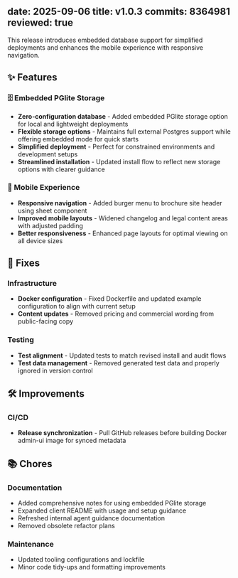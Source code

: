 date: 2025-09-06
title: v1.0.3
commits: 8364981
reviewed: true
---

This release introduces embedded database support for simplified deployments and enhances the mobile experience with responsive navigation.

## ✨ Features

### 🗄️ Embedded PGlite Storage
- **Zero-configuration database** - Added embedded PGlite storage option for local and lightweight deployments
- **Flexible storage options** - Maintains full external Postgres support while offering embedded mode for quick starts
- **Simplified deployment** - Perfect for constrained environments and development setups
- **Streamlined installation** - Updated install flow to reflect new storage options with clearer guidance

### 📱 Mobile Experience
- **Responsive navigation** - Added burger menu to brochure site header using sheet component
- **Improved mobile layouts** - Widened changelog and legal content areas with adjusted padding
- **Better responsiveness** - Enhanced page layouts for optimal viewing on all device sizes

## 🐛 Fixes

### Infrastructure
- **Docker configuration** - Fixed Dockerfile and updated example configuration to align with current setup
- **Content updates** - Removed pricing and commercial wording from public-facing copy

### Testing
- **Test alignment** - Updated tests to match revised install and audit flows
- **Test data management** - Removed generated test data and properly ignored in version control

## 🛠️ Improvements

### CI/CD
- **Release synchronization** - Pull GitHub releases before building Docker admin-ui image for synced metadata

## 📚 Chores

### Documentation
- Added comprehensive notes for using embedded PGlite storage
- Expanded client README with usage and setup guidance
- Refreshed internal agent guidance documentation
- Removed obsolete refactor plans

### Maintenance
- Updated tooling configurations and lockfile
- Minor code tidy-ups and formatting improvements